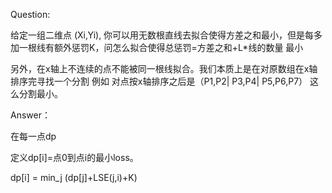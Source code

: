 Question: 

给定一组二维点 (Xi,Yi), 你可以用无数根直线去拟合使得方差之和最小，但是每多加一根线有额外惩罚K，问怎么拟合使得总惩罚=方差之和+L*线的数量 最小

另外，在x轴上不连续的点不能被同一根线拟合。我们本质上是在对原数组在x轴排序完寻找一个分割 例如 对点按x轴排序之后是（P1,P2| P3,P4| P5,P6,P7） 这么分割最小。

Answer：

在每一点dp

定义dp[i]=点0到点i的最小loss。

dp[i] = min_j (dp[j]+LSE(j,i)+K)

